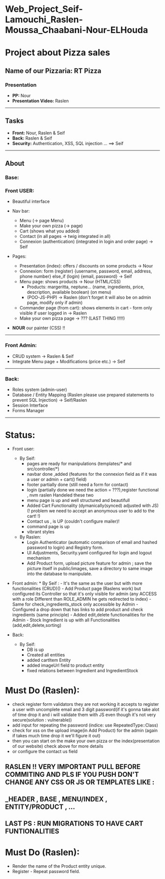 # Web_Project_Seif-Lamouchi_Raslen-Moussa_Chaabani-Nour-ELHouda

# Project about Pizza sales

## Name of our Pizzaria: RT Pizza

### Presentation
- **PP:** Nour  
- **Presentation Video:** Raslen

---

## Tasks

- **Front:** Nour, Raslen & Seif  
- **Back:** Raslen & Seif  
- **Security:** Authentication, XSS, SQL injection ... ==> Seif

---

## About

### Base:

### Front USER:

- Beautiful interface
- Nav bar:  
  - Menu (→ page Menu)  
  - Make your own pizza (→ page)  
  - Cart (shows what you added)  
  - Contact (in all pages → twig integrated in all)  
  - Connexion (authentication) (integrated in login and order page) → Seif

- Pages:  
  - Presentation (index): offers / discounts on some products → Nour  
  - Connexion: form (register) {username, password, email, address, phone number} else_if (login) {email, password} → Seif  
  - Menu page: shows products → Nour (HTML/CSS)  
    - Products: margeritta, neptune... (name, ingredients, price, description, available boolean) (on menu)  
    - (POO-JS-PHP) → Raslen (don't forget it will also be on admin page, modify only if admin)  
  - Commander page (from cart): shows elements in cart - form only visible if user logged in → Raslen  
  - Make your own pizza page → ??? (LAST THING !!!!!)  

- **NOUR** our painter (CSS) !!


---

### Front Admin:
 
- CRUD system → Raslen & Seif  
- Integrate Menu page + Modifications (price etc.) → Seif

---

### Back:


- Roles system (admin-user)  
- Database / Entity Mapping (Raslen please use prepared statements to prevent SQL Injection) -> Seif/Raslen 
- Session Interface  
- Forms Manager 

---

# Status:

- Front user: 
    * By Seif:
        - pages are ready for manipulations (templates/* and src/controller/*)
        - navbar done ,added (features for the connexion field as if it was a user or admin + cart() field)
        - footer partially done (still need a form for contact)
        - login (partially done we need the action = ???),register functional , nvm raslen Handeled these two
        - menu page is up and well structured and beautifull
        - Added Cart Functionality (dymanically(synced) adjusted with JS)(! problem we need to accept an anonymous user to add to the cart! !)
        - Contact us , is UP (couldn't configure mailer)!
        - command page is up 
        - vibrant styles
    * By Raslen:
        - Login Authenticator (automatic comparison of email and hashed password to login) and Registry form.
        - UI Adjustments, Security.yaml configured for login and logout mechanism
        - Add Product form, upload picture feature for admin ; save the picture itself in public/images, save a directory to same image into the database to manipulate.
- Front admin: 
      * By Seif :
          - It's the same as the user but with more functionalities (CRUD)()
          - Add Product page (Raslens work) but configured its Controller so that it's only visible for admin (any ACCESS with a role Different than ROLE_ADMIN he gets redirected to index)
          - Same for check_ingredients_stock only accessible by Admin
          - Configured a drop down that has links to add product and check ingredients (same principle)
          - Added edit,delete functionalities for the Admin
          - Stock Ingredient is up with all Functionalities (add,edit,delete,sorting)


- Back:
    * By Seif:
        - DB is up 
        - Created all entities
        - added cartItem Entity
        - added imageUrl field to product entity
        - fixed relations between Ingredient and IngredientStock


# Must Do (Raslen):
  - check register form validators they are not working it accepts to register a user with uncomplete email and 3 digit password(if it's gonna take alot of time drop it and i will validate them with JS even though it's not very secure(solution : vulnerable))
  - add input for repeating the password (indice: use RepeatedType::Class)
  - check for xss on the upload image(in Add Product) for the admin (again if takes much time drop it we'll figure it out)
  - then you can start on the make your own pizza or the index(presentation of our website) check above for more details
  - or configure the contact us field
## RASLEN !! VERY IMPORTANT PULL BEFORE COMMITING AND PLS IF YOU PUSH DON'T CHANGE ANY CSS OR JS OR TEMPLATES LIKE :
##  _HEADER , BASE , MENU/INDEX , ENTITY/PRODUCT , ...
## LAST PS : RUN MIGRATIONS TO HAVE CART FUNTIONALITIES
# Must Do (Raslen): 
- Render the name of the Product entity unique.
- Register - Repeat password field.
